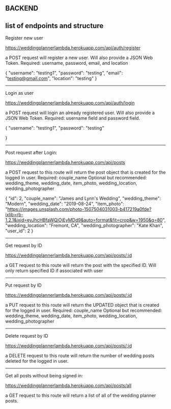 BACKEND
----------------------------------------------------------
list of endpoints and structure
---------------------------------------------------------
Register new user

https://weddingplannerlambda.herokuapp.com/api/auth/register

 a POST request will register a new user. Will also provide a JSON Web Token.
 Required: username, password, email, and location

{
	"username": "testing1",
	"password": "testing",
	"email": "testing@gmail.com",
	"location": "testing"
}

---------------------------------------------------------------

Login as user

https://weddingplannerlambda.herokuapp.com/api/auth/login

 a POST request will login an already registered user. Will also provide a JSON Web Token.
 Required: username field and password field.

{
	"username": "testing1",
	"password": "testing"
	
}

----------------------------------------------------------

Post request after Login:

https://weddingplannerlambda.herokuapp.com/api/posts

 a POST request to this route will return the post object that is created for the logged in user.
 Required: couple_name
 Optional but recommended: wedding_theme, wedding_date, item_photo, wedding_location, wedding_photographer

  {
    "id": 2,
    "couple_name": "James and Lynn's Wedding",
    "wedding_theme": "Modern",
    "wedding_date": "2019-08-24",
    "item_photo": "https://images.unsplash.com/photo-1507504031003-b417219a0fde?ixlib=rb-1.2.1&ixid=eyJhcHBfaWQiOjEyMDd9&auto=format&fit=crop&w=1950&q=80",
    "wedding_location": "Fremont, CA",
    "wedding_photographer": "Kate Khan",
    "user_id": 2
  }

-----------------------------------------------------------------
Get request by ID

https://weddingplannerlambda.herokuapp.com/api/posts/:id

 a GET request to this route will return the post with the specified ID. Will only return specified ID if associated with user

----------------------------------------------------------------------

Put request by ID

https://weddingplannerlambda.herokuapp.com/api/posts/:id


a PUT request to this route will return the UPDATED object that is created for the logged in user.
Required: couple_name
 Optional but recommended: wedding_theme, wedding_date, item_photo, wedding_location, wedding_photographer

-------------------------------------------------------------------------

Delete request by ID

https://weddingplannerlambda.herokuapp.com/api/posts/:id

 a DELETE request to this route will return the number of wedding posts deleted for the logged in user.

---------------------------------------------------------------------------

Get all posts without being signed in: 

https://weddingplannerlambda.herokuapp.com/api/posts/all

 a GET request to this route will return a list of all of the wedding planner posts.